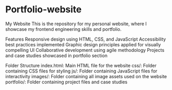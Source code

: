 # Portfolio-website
My Website
This is the repository for my personal website, where I showcase my frontend engineering skills and portfolio.

Features
Responsive design using HTML, CSS, and JavaScript
Accessibility best practices implemented
Graphic design principles applied for visually compelling UI
Collaborative development using agile methodology
Projects and case studies showcased in portfolio section

Folder Structure
index.html: Main HTML file for the website
css/: Folder containing CSS files for styling
js/: Folder containing JavaScript files for interactivity
images/: Folder containing all image assets used on the website
portfolio/: Folder containing project files and case studies
